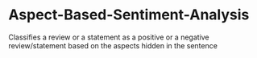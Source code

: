 # Aspect-Based-Sentiment-Analysis
Classifies a review or a statement as a positive or a negative review/statement based on the aspects hidden in the sentence
